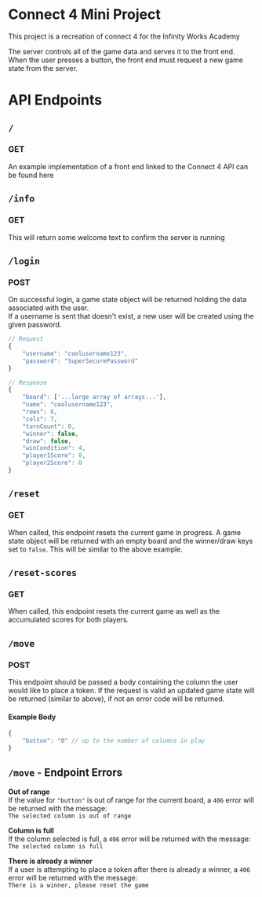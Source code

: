 # Connect 4 Mini Project
This project is a recreation of connect 4 for the Infinity Works Academy

The server controls all of the game data and serves it to the front end.
When the user presses a button, the front end must request a new game state from the server.

# API Endpoints

## `/`
### GET
An example implementation of a front end linked to the Connect 4 API can be found here

## `/info`
### GET
This will return some welcome text to confirm the server is running

## `/login`
### POST 
On successful login, a game state object will be returned holding the data associated with the user.  
If a username is sent that doesn't exist, a new user will be created using the given password.
```javascript
// Request
{
    "username": "coolusername123",
    "password": "SuperSecurePassword"
}

// Response
{
    "board": ['...large array of arrays...'],
    "name": "coolusername123",
    "rows": 6,
    "cols": 7,
    "turnCount": 0,
    "winner": false,
    "draw": false,
    "winCondition": 4,
    "player1Score": 0,
    "player2Score": 0
}
```
## `/reset`
### GET
When called, this endpoint resets the current game in progress. A game state object will be returned with an empty board and the winner/draw keys set to `false`. This will be similar to the above example.

## `/reset-scores`
### GET
When called, this endpoint resets the current game as well as the accumulated scores for both players.

## `/move`
### POST
This endpoint should be passed a body containing the column the user would like to place a token. If the request is valid an updated game state will be returned (similar to above), if not an error code will be returned.

#### Example Body
```javascript
{
    "button": "0" // up to the number of columns in play
}
```
## `/move` - Endpoint Errors  
**Out of range**  
If the value for `"button"` is out of range for the current board, a `406` error will be returned with the message:  
`The selected column is out of range `

**Column is full**  
If the column selected is full, a `406` error will be returned with the message:  
`The selected column is full`

**There is already a winner**  
If a user is attempting to place a token after there is already a winner, a `406` error will be returned with the message:  
`There is a winner, please reset the game`

